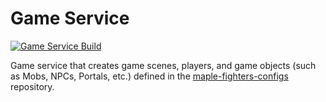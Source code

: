 # Game Service

[![Game Service Build](https://github.com/codingben/maple-fighters/actions/workflows/game-service-build.yml/badge.svg)](https://github.com/codingben/maple-fighters/actions/workflows/game-service-build.yml)

Game service that creates game scenes, players, and game objects (such as Mobs, NPCs, Portals, etc.) defined in the [maple-fighters-configs](https://github.com/codingben/maple-fighters-configs) repository.
